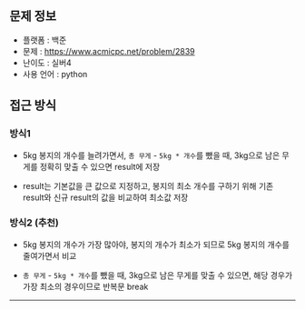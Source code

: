 ## 문제 정보

- 플랫폼 : 백준
- 문제 : https://www.acmicpc.net/problem/2839
- 난이도 : 실버4
- 사용 언어 : python

## 접근 방식

### 방식1

- 5kg 봉지의 개수를 늘려가면서, `총 무게` - `5kg * 개수`를 뺐을 때, 3kg으로 남은 무게를 정확히 맞출 수 있으면 result에 저장

- result는 기본값을 큰 값으로 지정하고, 봉지의 최소 개수를 구하기 위해 기존 result와 신규 result의 값을 비교하여 최소값 저장

### 방식2 (추천)

- 5kg 봉지의 개수가 가장 많아야, 봉지의 개수가 최소가 되므로 5kg 봉지의 개수를 줄여가면서 비교

- `총 무게` - `5kg * 개수`를 뺐을 때, 3kg으로 남은 무게를 맞출 수 있으면, 해당 경우가 가장 최소의 경우이므로 반복문 break

---

